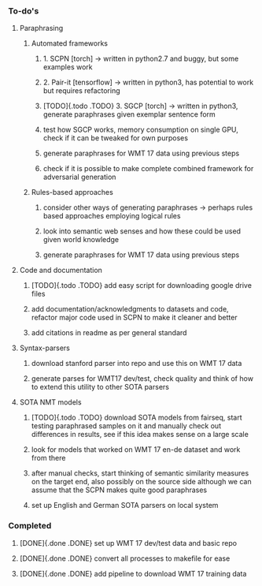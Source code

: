### To-do\'s

1.  Paraphrasing

    1.  Automated frameworks

        1.  1\. SCPN \[torch\] -\> written in python2.7 and buggy, but
            some examples work

        2.  2\. Pair-it \[tensorflow\] -\> written in python3, has
            potential to work but requires refactoring

        3.  [TODO]{.todo .TODO} 3. SGCP \[torch\] -\> written in
            python3, generate paraphrases given exemplar sentence form

        4.  test how SGCP works, memory consumption on single GPU, check
            if it can be tweaked for own purposes

        5.  generate paraphrases for WMT 17 data using previous steps

        6.  check if it is possible to make complete combined framework
            for adversarial generation

    2.  Rules-based approaches

        1.  consider other ways of generating paraphrases -\> perhaps
            rules based approaches employing logical rules

        2.  look into semantic web senses and how these could be used
            given world knowledge

        3.  generate paraphrases for WMT 17 data using previous steps

2.  Code and documentation

    1.  [TODO]{.todo .TODO} add easy script for downloading google drive
        files

    2.  add documentation/acknowledgments to datasets and code, refactor
        major code used in SCPN to make it cleaner and better

    3.  add citations in readme as per general standard

3.  Syntax-parsers

    1.  download stanford parser into repo and use this on WMT 17 data

    2.  generate parses for WMT17 dev/test, check quality and think of
        how to extend this utility to other SOTA parsers

4.  SOTA NMT models

    1.  [TODO]{.todo .TODO} download SOTA models from fairseq, start
        testing paraphrased samples on it and manually check out
        differences in results, see if this idea makes sense on a large
        scale

    2.  look for models that worked on WMT 17 en-de dataset and work
        from there

    3.  after manual checks, start thinking of semantic similarity
        measures on the target end, also possibly on the source side
        although we can assume that the SCPN makes quite good
        paraphrases

    4.  set up English and German SOTA parsers on local system

### Completed

1.  [DONE]{.done .DONE} set up WMT 17 dev/test data and basic repo

2.  [DONE]{.done .DONE} convert all processes to makefile for ease

3.  [DONE]{.done .DONE} add pipeline to download WMT 17 training data
